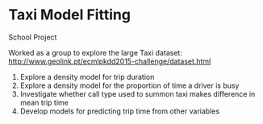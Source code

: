 # Taxi Model Fitting
School Project

Worked as a group to explore the large Taxi dataset:\
http://www.geolink.pt/ecmlpkdd2015-challenge/dataset.html

1. Explore a density model for trip duration
2. Explore a density model for the proportion of time a driver is busy
3. Investigate whether call type used to summon taxi makes difference in mean trip time
4. Develop models for predicting trip time from other variables
